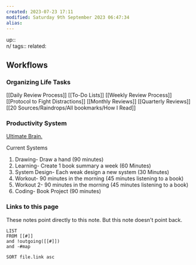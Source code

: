 ```yaml
---
created: 2023-07-23 17:11 
modified: Saturday 9th September 2023 06:47:34
alias: 
---
```

up::  
n/
tags:: 
related: 

## Workflows

### Organizing Life Tasks

[[Daily Review Process]]
[[To-Do Lists]]
[[Weekly Review Process]]
[[Protocol to Fight Distractions]]
[[Monthly Reviews]]
[[Quarterly Reviews]]
[[20 Sources/Raindrops/All bookmarks/How I Read]]
### Productivity System
[Ultimate Brain.](https://thomasfrank.notion.site/Ultimate-Brain-Creator-s-Companion-Hub-536903bad2f44dfab9eb87f2bf459d5a)
 
Current Systems 
1. Drawing- Draw a hand (90 minutes)
2. Learning- Create 1 book summary a week (60 Minutes)
3. System Design- Each weak design a new system (30 Minutes)
4. Workout- 90 minutes in the morning (45 minutes listening to a book) 
5. Workout 2- 90 minutes in the morning (45 minutes listening to a book) 
6. Coding- Book Project (90 minutes)

### Links to this page
These notes point directly to this note. But this note doesn't point back.
```dataview
LIST
FROM [[#]]
and !outgoing([[#]])
and -#map

SORT file.link asc
```



